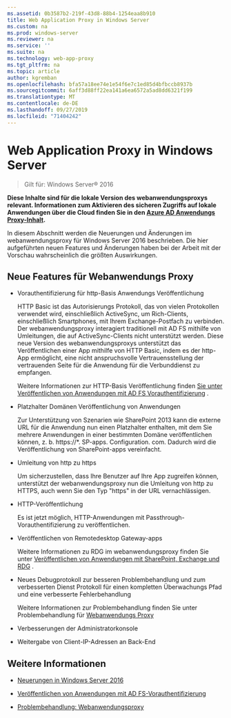 ```yaml
---
ms.assetid: 0b3587b2-219f-43d8-88b4-1254eaa8b910
title: Web Application Proxy in Windows Server
ms.custom: na
ms.prod: windows-server
ms.reviewer: na
ms.service: ''
ms.suite: na
ms.technology: web-app-proxy
ms.tgt_pltfrm: na
ms.topic: article
author: kgremban
ms.openlocfilehash: bfa57a18ee74e1e54f6e7c1ed85d4bfbccb8937b
ms.sourcegitcommit: 6aff3d88ff22ea141a6ea6572a5ad8dd6321f199
ms.translationtype: MT
ms.contentlocale: de-DE
ms.lasthandoff: 09/27/2019
ms.locfileid: "71404242"
---
```

# <a name="web-application-proxy-in-windows-server"></a>Web Application Proxy in Windows Server

>Gilt für: Windows Server&reg; 2016

**Diese Inhalte sind für die lokale Version des webanwendungsproxys relevant. Informationen zum Aktivieren des sicheren Zugriffs auf lokale Anwendungen über die Cloud finden Sie in den [Azure AD Anwendungs Proxy-Inhalt](https://azure.microsoft.com/documentation/articles/active-directory-application-proxy-get-started/).**  
  
In diesem Abschnitt werden die Neuerungen und Änderungen im webanwendungsproxy für Windows Server 2016 beschrieben. Die hier aufgeführten neuen Features und Änderungen haben bei der Arbeit mit der Vorschau wahrscheinlich die größten Auswirkungen.  
  
## <a name="web-application-proxy-new-features"></a>Neue Features für Webanwendungs Proxy  
  
- Vorauthentifizierung für http-Basis Anwendungs Veröffentlichung  
  
  HTTP Basic ist das Autorisierungs Protokoll, das von vielen Protokollen verwendet wird, einschließlich ActiveSync, um Rich-Clients, einschließlich Smartphones, mit Ihrem Exchange-Postfach zu verbinden. Der webanwendungsproxy interagiert traditionell mit AD FS mithilfe von Umleitungen, die auf ActiveSync-Clients nicht unterstützt werden. Diese neue Version des webanwendungsproxys unterstützt das Veröffentlichen einer App mithilfe von HTTP Basic, indem es der http-App ermöglicht, eine nicht anspruchsvolle Vertrauensstellung der vertrauenden Seite für die Anwendung für die Verbunddienst zu empfangen.  
  
  Weitere Informationen zur HTTP-Basis Veröffentlichung finden [Sie unter Veröffentlichen von Anwendungen mit AD FS Vorauthentifizierung](../web-application-proxy/../web-application-proxy/Publishing-Applications-using-AD-FS-Preauthentication.md) .  
  
- Platzhalter Domänen Veröffentlichung von Anwendungen  
  
  Zur Unterstützung von Szenarien wie SharePoint 2013 kann die externe URL für die Anwendung nun einen Platzhalter enthalten, mit dem Sie mehrere Anwendungen in einer bestimmten Domäne veröffentlichen können, z. b. https://*. SP-apps. Configuration. com. Dadurch wird die Veröffentlichung von SharePoint-apps vereinfacht.  
  
- Umleitung von http zu https  
  
  Um sicherzustellen, dass Ihre Benutzer auf Ihre App zugreifen können, unterstützt der webanwendungsproxy nun die Umleitung von http zu HTTPS, auch wenn Sie den Typ "https" in der URL vernachlässigen.  
  
- HTTP-Veröffentlichung  
  
  Es ist jetzt möglich, HTTP-Anwendungen mit Passthrough-Vorauthentifizierung zu veröffentlichen.  
  
- Veröffentlichen von Remotedesktop Gateway-apps  
  
  Weitere Informationen zu RDG im webanwendungsproxy finden Sie unter [Veröffentlichen von Anwendungen mit SharePoint, Exchange und RDG](../web-application-proxy/Publishing-Applications-with-SharePoint,-Exchange-and-RDG.md) .  
  
- Neues Debugprotokoll zur besseren Problembehandlung und zum verbesserten Dienst Protokoll für einen kompletten Überwachungs Pfad und eine verbesserte Fehlerbehandlung  
  
  Weitere Informationen zur Problembehandlung finden Sie unter Problembehandlung für [Webanwendungs Proxy](https://technet.microsoft.com/library/dn770156.aspx)  
  
- Verbesserungen der Administratorkonsole  
  
- Weitergabe von Client-IP-Adressen an Back-End  
  
## <a name="see-also"></a>Weitere Informationen  
  
-   [Neuerungen in Windows Server 2016](https://technet.microsoft.com/library/dn765472.aspx)  
  
-   [Veröffentlichen von Anwendungen mit AD FS-Vorauthentifizierung](../web-application-proxy/Publishing-Applications-using-AD-FS-Preauthentication.md)  
  
-   [Problembehandlung: Webanwendungsproxy](https://technet.microsoft.com/library/dn770156.aspx)  
  


